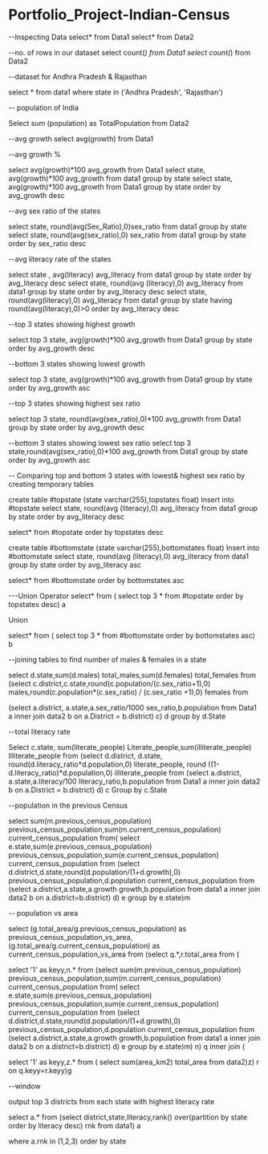 # Portfolio_Project-Indian-Census
--Inspecting Data
select* from Data1
select* from Data2

--no. of rows in our dataset
select count(*) from Data1
select count(*) from Data2

--dataset for Andhra Pradesh  & Rajasthan

select * from data1 where state in ('Andhra Pradesh', 'Rajasthan')

-- population of India

Select sum (population) as TotalPopulation from Data2

--avg growth 
select avg(growth) from Data1

--avg growth %

select avg(growth)*100 avg_growth from Data1
select state, avg(growth)*100 avg_growth from data1 group by state
select state, avg(growth)*100 avg_growth from Data1 group by state order by avg_growth desc

--avg sex ratio of the states

select state, round(avg(Sex_Ratio),0)sex_ratio from data1 group by state
select state, round(avg(sex_ratio),0) sex_ratio from data1 group by state order by sex_ratio desc

--avg literacy rate of the states

select state , avg(literacy) avg_literacy from data1 group by state order by avg_literacy desc
select state, round(avg (literacy),0) avg_literacy from data1 group by state order by avg_literacy desc
select state, round(avg(literacy),0) avg_literacy from data1 group by state having round(avg(literacy),0)>0 order by avg_literacy desc 

--top 3 states showing highest growth 

select top 3 state, avg(growth)*100 avg_growth from Data1 group by state order by avg_growth desc 

--bottom 3 states showing lowest growth

select top 3 state, avg(growth)*100 avg_growth from Data1 group by state order by avg_growth asc

--top 3 states showing highest sex ratio

select top 3 state, round(avg(sex_ratio),0)*100 avg_growth from Data1 group by state order by avg_growth desc

--bottom 3 states showing lowest sex ratio 
select top 3 state,round(avg(sex_ratio),0)*100 avg_growth from Data1 group by state order by avg_growth asc

-- Comparing top and bottom 3 states with lowest& highest sex ratio by creating temporary tables

create table #topstate (state varchar(255),topstates float)
Insert into #topstate select state, round(avg (literacy),0) avg_literacy from data1 group by state order by avg_literacy desc

select* from #topstate order by topstates desc

create table #bottomstate (state varchar(255),bottomstates float)
Insert into #bottomstate select state, round(avg (literacy),0) avg_literacy from data1 group by state order by avg_literacy asc

select* from #bottomstate order by bottomstates asc

---Union Operator
select* from (
select top 3 * from #topstate order by topstates desc) a

Union

select* from (
select top 3 * from #bottomstate order by bottomstates asc) b

--joining tables to find number of males & females in a state

select d.state,sum(d.males) total_males,sum(d.females) total_females from
(select c.district,c.state,round(c.population/(c.sex_ratio+1),0) males,round(c.population*(c.sex_ratio) / (c.sex_ratio +1),0) females from 

(select a.district, a.state,a.sex_ratio/1000 sex_ratio,b.population from Data1 a inner join data2 b on a.District = b.district) c) d
group by d.State

--total literacy rate

Select c.state, sum(literate_people) Literate_people,sum(illiterate_people) Illiterate_people from
(select d.district, d.state, round(d.literacy_ratio*d.population,0) literate_people, round ((1-d.literacy_ratio)*d.population,0) illiterate_people from
(select a.district, a.state,a.literacy/100 literacy_ratio,b.population from Data1 a inner join data2 b on a.District = b.district) d) c
 Group by c.State

 --population in the previous Census

 
 select sum(m.previous_census_population) previous_census_population,sum(m.current_census_population) current_census_population from(
select e.state,sum(e.previous_census_population) previous_census_population,sum(e.current_census_population) current_census_population from
(select d.district,d.state,round(d.population/(1+d.growth),0) previous_census_population,d.population current_census_population from
(select a.district,a.state,a.growth growth,b.population from data1 a inner join data2 b on a.district=b.district) d) e
group by e.state)m


-- population vs area

select (g.total_area/g.previous_census_population)  as previous_census_population_vs_area, (g.total_area/g.current_census_population) as 
current_census_population_vs_area from
(select q.*,r.total_area from (

select '1' as keyy,n.* from
(select sum(m.previous_census_population) previous_census_population,sum(m.current_census_population) current_census_population from(
select e.state,sum(e.previous_census_population) previous_census_population,sum(e.current_census_population) current_census_population from
(select d.district,d.state,round(d.population/(1+d.growth),0) previous_census_population,d.population current_census_population from
(select a.district,a.state,a.growth growth,b.population from data1 a inner join data2 b on a.district=b.district) d) e
group by e.state)m) n) q inner join (

select '1' as keyy,z.* from (
select sum(area_km2) total_area from data2)z) r on q.keyy=r.keyy)g

--window 

output top 3 districts from each state with highest literacy rate


select a.* from
(select district,state,literacy,rank() over(partition by state order by literacy desc) rnk from data1) a

where a.rnk in (1,2,3) order by state
